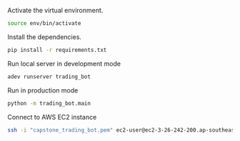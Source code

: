 
Activate the virtual environment.
```sh
source env/bin/activate
```
Install the dependencies.
```sh
pip install -r requirements.txt
```

Run local server in development mode
```sh
adev runserver trading_bot
```
Run in production mode
```sh
python -m trading_bot.main
```

Connect to AWS EC2 instance
```sh
ssh -i "capstone_trading_bot.pem" ec2-user@ec2-3-26-242-200.ap-southeast-2.compute.amazonaws.com
```